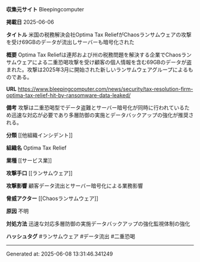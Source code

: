 **収集元サイト**
Bleepingcomputer

**掲載日**
2025-06-06

**タイトル**
米国の税務解決会社Optima Tax ReliefがChaosランサムウェアの攻撃を受け69GBのデータが流出しサーバーも暗号化された

**概要**
Optima Tax Reliefは連邦および州の税務問題を解決する企業でChaosランサムウェアによる二重恐喝攻撃を受け顧客の個人情報を含む69GBのデータが盗まれた。攻撃は2025年3月に開始された新しいランサムウェアグループによるものである。

**URL**
https://www.bleepingcomputer.com/news/security/tax-resolution-firm-optima-tax-relief-hit-by-ransomware-data-leaked/

**備考**
攻撃は二重恐喝型でデータ盗難とサーバー暗号化が同時に行われているため迅速な対応が必要であり多層防御の実施とデータバックアップの強化が推奨される。

**分類**
[[他組織インシデント]]

**組織名**
Optima Tax Relief

**業種**
[[サービス業]]

**攻撃手口**
[[ランサムウェア]]

**攻撃影響**
顧客データ流出とサーバー暗号化による業務影響

**脅威アクター**
[[Chaosランサムウェア]]

**原因**
不明

**対処方法**
迅速な対応多層防御の実施データバックアップの強化監視体制の強化

**ハッシュタグ**
#ランサムウェア #データ流出 #二重恐喝


---
Generated at: 2025-06-08 13:31:46.341249
